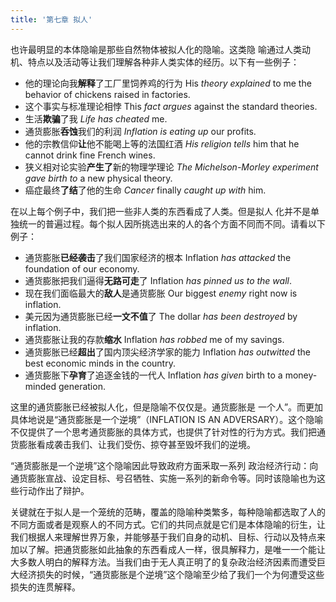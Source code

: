 ```yaml
---
title: '第七章 拟人'
---
```


也许最明显的本体隐喻是那些自然物体被拟人化的隐喻。这类隐 喻通过人类动机、特点以及活动等让我们理解各种非人类实体的经历。以下有一些例子：

- 他的理论向我**解释**了工厂里饲养鸡的行为
  His *theory explained* to me the behavior of chickens raised in factories.
- 这个事实与标准理论相悖
  This *fact argues* against the standard theories.
- 生活**欺骗**了我
  *Life has cheated* me.
- 通货膨胀**呑蚀**我们的利润
  *Inflation is eating up* our profits.
- 他的宗教信仰**让**他不能喝上等的法国红酒
  *His religion tells* him that he cannot drink fine French wines.
- 狭义相对论实验**产生了**新的物理学理论
  *The Michelson-Morley experiment gave birth to* a new physical theory.
- 癌症最终**了结**了他的生命
  *Cancer* finally *caught up with* him.

在以上每个例子中，我们把一些非人类的东西看成了人类。但是拟人 化并不是单独统一的普遍过程。每个拟人因所挑选出来的人的各个方面不同而不同。请看以下例子：

- 通货膨胀**已经袭击**了我们国家经济的根本
  Inflation *has attacked* the foundation of our economy.
- 通货膨胀把我们逼得**无路可走**了
  Inflation *has pinned us to the wall*.
- 现在我们面临最大的**敌人**是通货膨胀
  Our biggest *enemy* right now is inflation.
- 美元因为通货膨胀已经**一文不值**了
  The dollar *has been destroyed* by inflation.
- 通货膨胀让我的存款**缩水**
  Inflation *has robbed* me of my savings.
- 通货膨胀已经**超出**了国内顶尖经济学家的能力
  Inflation *has outwitted* the best economic minds in the country.
- 通货膨胀下**孕育**了追逐金钱的一代人
  Inflation *has given* birth to a money-minded generation.

这里的通货膨胀已经被拟人化，但是隐喻不仅仅是。通货膨胀是 一个人”。而更加具体地说是“通货膨胀是一个逆境”（INFLATION IS AN ADVERSARY）。这个隐喻不仅提供了一个思考通货膨胀的具体方式，也提供了针对性的行为方式。我们把通货膨胀看成袭击我们、让我们受伤、掠夺甚至毁坏我们的逆境。

“通货膨胀是一个逆境”这个隐喻因此导致政府方面釆取一系列 政治经济行动：向通货膨胀宣战、设定目标、号召牺牲、实施一系列的新命令等。同时该隐喻也为这些行动作出了辩护。

关键就在于拟人是一个笼统的范畴，覆盖的隐喻种类繁多，每种隐喻都选取了人的不同方面或者是观察人的不同方式。它们的共同点就是它们是本体隐喻的衍生，让我们根据人来理解世界万象，并能够基于我们自身的动机、目标、行动以及特点来加以了解。把通货膨胀如此抽象的东西看成人一样，很具解释力，是唯一一个能让大多数人明白的解释方法。当我们由于无人真正明了的复杂政治经济因素而遭受巨大经济损失的时候，“通货膨胀是个逆境”这个隐喻至少给了我们一个为何遭受这些损失的连贯解释。
